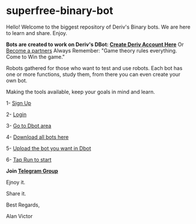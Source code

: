# superfree-binary-bot
Hello! Welcome to the biggest repository of Deriv's Binary bots. We are here to learn and share. Enjoy.

**Bots are created to work on Deriv's DBot:
[Create Deriv Account Here](https://track.deriv.com/_h1BT0Uryldi34Ib7uprVbWNd7ZgqdRLk/1/)**
Or
[Become a partners](https://track.deriv.com/_h1BT0Uryldilxv1B6h4gZ2Nd7ZgqdRLk/1/)
Always Remember: "Game theory rules everything. Come to Win the game."

Robots gathered for those who want to test and use robots. Each bot has one or more functions, study them, from there you can even create your own bot.

Making the tools available, keep your goals in mind and learn.

1- [Sign Up](https://track.deriv.com/_h1BT0Uryldi34Ib7uprVbWNd7ZgqdRLk/1/)

2- [Login](https://track.deriv.com/_h1BT0Uryldi34Ib7uprVbWNd7ZgqdRLk/1/)

3- [Go to Dbot area](https://track.deriv.com/_h1BT0Uryldi34Ib7uprVbWNd7ZgqdRLk/1/)

4- [Download all bots here](https://github.com/alanvito1/superfree-binary-bot)

5- [Upload the bot you want in Dbot](https://track.deriv.com/_h1BT0Uryldi34Ib7uprVbWNd7ZgqdRLk/1/)

6- [Tap Run to start](https://track.deriv.com/_h1BT0Uryldi34Ib7uprVbWNd7ZgqdRLk/1/)

**Join [Telegram Group](https://t.me/superbinarybots)**
 
Ejnoy it.

Share it.

Best Regards,

Alan Victor
